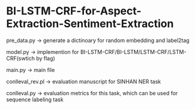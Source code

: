 # BI-LSTM-CRF-for-Aspect-Extraction-Sentiment-Extraction

pre_data.py   ->    generate a dictinoary for random embedding and label2tag

model.py    ->     implemention for BI-LSTM-CRF/BI-LSTM/LSTM-CRF/LSTM-CRF(swtich by flag)

main.py    ->      main file

conlleval_rev.pl    ->    evaluation manuscript for SINHAN NER task

conlleval.py  ->   evaluation metrics for this task, which can be used for sequence labeling task
